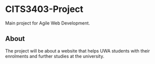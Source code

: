 # CITS3403-Project

Main project for Agile Web Development.

## About

The project will be about a website that helps UWA students with their enrolments and further studies at the university. 
